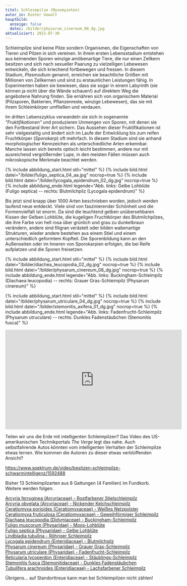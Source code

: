 ```yaml
---
titel: Schleimpilze (Myxomyzeten)
autor_in: Dieter Gewalt
hauptbild:
  anzeige: false
  datei: /bilder/physarum_cinereum_08_dg.jpg
aktualisiert: 2021-07-30
---
```

Schleimpilze sind keine Pilze sondern Organismen, die Eigenschaften von Tieren und Pilzen in sich vereinen. In ihrem ersten Lebensstadium entstehen aus keimenden Sporen winzige amöbenartige Tiere, die nur einen Zellkern besitzen und sich nach sexueller Paarung zu vielzelligen Lebewesen entwickeln, die sich kriechend fortbewegen und fressen. In diesem Stadium, *Plasmodium* genannt, erreichen sie beachtliche Größen mit Millionen von Zellkernen und sind zu erstaunlichen Leistungen fähig. In Experimenten haben sie bewiesen, dass sie sogar in einem Labyrinth (sie können ja nicht über die Wände schauen!) auf direktem Weg die angebotene Nahrung finden. Sie ernähren sich von organischem Material (Pilzsporen, Bakterien, Pflanzenreste, winzige Lebewesen), das sie mit ihrem Schleimkörper umfließen und verdauen.

Im dritten Lebenszyklus verwandeln sie sich in sogenannte *"Fruktifikationen"* und produzieren Unmengen von Sporen, mit denen sie den Fortbestand ihrer Art sichern. Das Aussehen dieser Fruktifikationen ist sehr vielgestaltig und ändert sich im Laufe der Entwicklung bis zum reifen Fruchtkörper (*Sporokarp*) oft mehrfach. In diesem Stadium sind sie anhand morphologischer Kennzeichen als unterschiedliche Arten erkennbar. Manche lassen sich bereits optisch leicht bestimmen, andere nur mit ausreichend vergrößernder Lupe, in den meisten Fällen müssen auch mikroskopische Merkmale beachtet werden.

{% include abbildung_start.html stil="mittel" %}
{% include bild.html datei="/bilder/fuligo_septica_04_aa.jpg" nocrop=true %}
{% include bild.html datei="/bilder/lycogala_epidendrum_02_dg.jpg" nocrop=true %}
{% include abbildung_ende.html legende="Abb. links: Gelbe Lohblüte (Fuligo septica) -- rechts: Blutmilchpilz (Lycogala epidendrum)" %}

Bis jetzt sind knapp über 1000 Arten beschrieben worden, jedoch werden laufend neue entdeckt. Viele sind von faszinierender Schönheit und die Formenvielfalt ist enorm. Da sind die leuchtend gelben unübersehbaren Kissen der Gelben Lohblüte, die kugeligen Fruchtkörper des Blutmilchpilzes, die ihre Farbe von hell rosa über grünlich und grau zu dunkelbraun verändern, andere sind filigran verästelt oder bilden wabenartige Strukturen, wieder andere bestehen aus einem Stiel und einem unterschiedlich geformtem Kopfteil. Die Sporenbildung kann an den Außenseiten oder im Inneren von Sporokarpien erfolgen, die bei Reife aufplatzen und die Sporen freisetzen.

{% include abbildung_start.html stil="mittel" %}
{% include bild.html datei="/bilder/diachea_leucopodia_02_dg.jpg" nocrop=true %}
{% include bild.html datei="/bilder/physarum_cinereum_08_dg.jpg" nocrop=true %}
{% include abbildung_ende.html legende="Abb. links: Buckingham-Schleimpilz (Diachaea leucopodia) -- rechts: Grauer Gras-Schleimpilz (Physarum cinereum)" %}

{% include abbildung_start.html stil="mittel" %}
{% include bild.html datei="/bilder/physarum_utriculare_04_dg.jpg" nocrop=true %}
{% include bild.html datei="/bilder/stemonitis_axifera_01_dg.jpg" nocrop=true %}
{% include abbildung_ende.html legende="Abb. links: Fadenfrucht-Schleimpilz (Physarum utruculare) -- rechts: Dunkles Fadenstäubchen (Stemonitis fusca)" %}

<iframe width="560" height="315" src="https://www.youtube.com/embed/DF51zfsGz3Y" frameborder="0" allow="accelerometer; autoplay; clipboard-write; encrypted-media; gyroscope; picture-in-picture" allowfullscreen></iframe>

Teilen wir uns die Erde mit intelligenten Schleimpilzen? Das Video des US-amerikanischen Technikportals *The Verge* legt das nahe. Auch selbstfahrende Autos könnten vom intelligenten Verhalten der Schleimpilze etwas lernen. Wie kommen die Autoren zu dieser etwas verblüffenden Ansicht?  

<https://www.spektrum.de/video/besitzen-schleimpilze-schwarmintelligenz/1592488>

Bisher 13 Schleimpilzarten aus 8 Gattungen (4 Familien) im Fundkorb. Weitere werden folgen.

[](/pilze/diachaea-leucopodia-buckingham-schleimpilz)[Arcyria ferruginea (Arcyriaceae) - Rostfarbener Stielschleimpilz](/pilze/arcyria-ferruginea-rostfarbener-stielschleimpilz)\
[Arcyria obvelata (Arcyriaceae) - Nickender Kelchschleimpilz](/pilze/arcyria-obvelata-arcyria-obvelata)\
[Ceratiomyxa porioides (Ceratiomyxaceae) - Weißes Netzpolster](/pilze/ceratiomyxa-porioides-weißes-netzpolster)\
[Ceratiomyxa fruticulosa (Ceratiomyxaceae) - Geweihförmiger Schleimpilz](/pilze/ceratiomyxa-fruticulosa-geweihförmiger-schleimpilz)\
[Diachaea leucopodia (Didymiaceae) - Buckingham-Schleimpilz](/pilze/diachaea-leucopodia-buckingham-schleimpilz)\
[Fuligo muscorum (Physaridae) - Moos-Lohblüte](/pilze/fuligo-muscorum-moos-lohblüte)\
[Fuligo septica (Physaridae) - Gelbe Lohblüte](/pilze/fuligo-septica-gelbe-lohblüte)\
[Lindbladia tubulina - Röhriger Schleimpilz](/pilze/lindbladia-tubulina-röhriger-schleimpilz)  
[Lycogala epidendrum (Enteridiaceae) - Blutmilchpilz](/pilze/lycogala-epidendrum-blutmilchpilz)\
[Physarum cinereum (Physaridae) - Grauer Gras-Schleimpilz](/pilze/physarum-cinereum-grauer-gras-schleimpilz)\
[Physarum utriculare (Physaridae) - Fadenfrucht-Schleimpilz](/pilze/physarum-utriculare-fadenfruchtschleimpilz)\
[Reticularia lycoperdon (Enteridiaceae) - Stäublings-Schleimpilz](/pilze/reticularia-lycoperdon-stäublings-schleimpilz)\
[Stemonitis fusca (Stemonitidaceae) - Dunkles Fadenstäubchen](/pilze/stemonitis-fusca-dunkles-fadenstäubchen)\
[Tubulifera arachnoides (Enteridiaceae) - Lachsfarbener Schleimpilz](/pilze/tubulifera-arachnoidea-lachsfarbener-schleimpilz)

Übrigens... auf Standorttreue kann man bei Schleimpilzen nicht zählen!